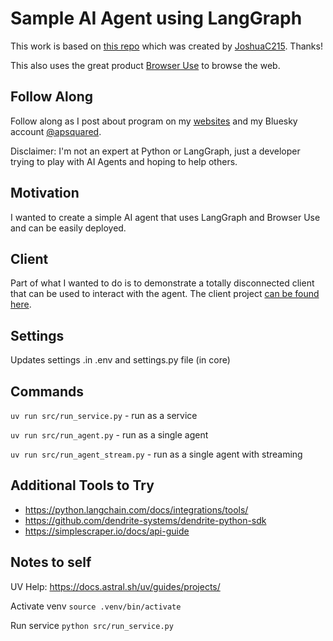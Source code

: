 # Sample AI Agent using LangGraph

This work is based on [this repo](https://github.com/JoshuaC215/agent-service-toolkit) which was created by [JoshuaC215](https://github.com/JoshuaC215).  Thanks!

This also uses the great product [Browser Use](https://browseruse.com/) to browse the web.

## Follow Along

Follow along as I post about program on my [websites](https://apsquared.co) and my Bluesky account [@apsquared](https://bsky.app/profile/apsquared.bsky.social).

Disclaimer: I'm not an expert at Python or LangGraph, just a developer trying to play with AI Agents and hoping to help others.

## Motivation

I wanted to create a simple AI agent that uses LangGraph and Browser Use and can be easily deployed. 

## Client

Part of what I wanted to do is to demonstrate a totally disconnected client that can be used to interact with the agent.  The client project [can be found here](https://github.com/apsquared/lg-agent-client).

## Settings

Updates settings .in .env and settings.py file (in core)

## Commands

`uv run src/run_service.py` - run as a service

`uv run src/run_agent.py` - run as a single agent

`uv run src/run_agent_stream.py` - run as a single agent with streaming


## Additional Tools to Try

* https://python.langchain.com/docs/integrations/tools/
* https://github.com/dendrite-systems/dendrite-python-sdk
* https://simplescraper.io/docs/api-guide


## Notes to self

UV Help:
https://docs.astral.sh/uv/guides/projects/


Activate venv
`source .venv/bin/activate`

Run service
`python src/run_service.py`


